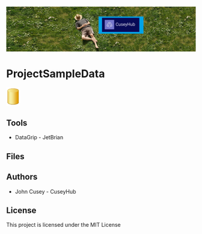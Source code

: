 ![CuseyHub](https://github.com/cusey/ImageForWiki/blob/master/Logos/CuseyHub_Banner_Small.jpg)

# ProjectSampleData     

<img 
src="https://github.com/cusey/ImageForWiki/blob/master/Logos/Database.PNG" 
alt="Database" 
height="50px"/>  

## Tools
* DataGrip - JetBrian

## Files


## Authors
* John Cusey - CuseyHub  

## License   
This project is licensed under the MIT License
